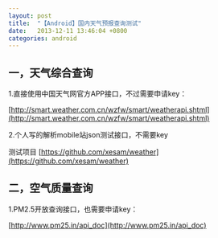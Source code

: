 ```yaml
---
layout: post
title:  "【Android】国内天气预报查询测试"
date:   2013-12-11 13:46:04 +0800
categories: android
---
```


## 一，天气综合查询

1.直接使用中国天气网官方APP接口，不过需要申请key：

[http://smart.weather.com.cn/wzfw/smart/weatherapi.shtml](http://smart.weather.com.cn/wzfw/smart/weatherapi.shtml)

2.个人写的解析mobile站json测试接口，不需要key

测试项目 [https://github.com/xesam/weather](https://github.com/xesam/weather)

## 二，空气质量查询

1.PM2.5开放查询接口，也需要申请key：

[http://www.pm25.in/api_doc](http://www.pm25.in/api_doc)